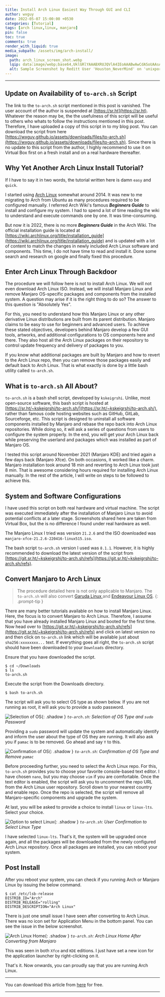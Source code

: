 ```yaml
---
title: Install Arch Linux Easiest Way Through GUI and CLI
author: wxguy
date: 2022-05-07 15:00:00 +0530
categories: [Tutorial]
tags: [arch linux,linux, manjaro]
pin: false
toc: true
comments: true
render_with_liquid: true
media_subpath: /assets/img/arch-install/
image:
  path: arch_linux_screen_shot.webp
  lqip: data:image/webp;base64,UklGRlYAAABXRUJQVlA4IEoAAABwAwCdASoUAAsAPzmGuVOvKSWisAgB4CcJQBOgA8jLpqbWapAA+2fFDQ2d6qqCSIE8rKqhProPikd+/l/Lqj0AlJno3rukLzcwAA==
  alt: Sample Screenshot by Reditt User 'Houston_NeverMind' on 'unixporn' Channel. (Credit:- https://www.reddit.com/)
---
```


-------

## Update on Availability of `to-arch.sh` Script

The link to the `to-arch.sh` script mentioned in this post is vanished. The user account of the author is suspended at [https://sr.ht](https://sr.ht). Whatever the reason may be, the the usefulness of this script will be useful to others who whats to follow the instructions mentioned in this post. Therefore, I have uploaded a copy of this script in to my blog post. You can download the script from here [https://wxguy.github.io/assets/downloads/files/to-arch.sh](https://wxguy.github.io/assets/downloads/files/to-arch.sh). Since there is no update to this script from the author, I highly recommend to use it on Virtual Box first on a fresh install and on a real hardware thereafter.

## Why Yet Another Arch Linux Install Tutorial?

If I have to say it in two words, the tutorial written here is damn `easy` and `quick`.

I started using [Arch Linux](https://archlinux.org/) somewhat around 2014. It was new to me migrating to Arch from Ubuntu as many procedures required to be configured manually. I referred Arch Wiki's famous _**Beginners Guide**_ to install and configure my system. I had to spend a lot of time reading the wiki to understand and execute commands one by one. It was time-consuming. 

But now it is 2022, there is no more **_Beginners Guide_** in the Arch Wiki. The official installation guide is located at [https://wiki.archlinux.org/title/installation_guide](https://wiki.archlinux.org/title/installation_guide) and is updated with a lot of content to match the changes in newly included Arch Linux software and components. This time, I do not have time to read and install it. Done some search and research on google and finally fixed this procedure.

## Enter Arch Linux Through Backdoor

The procedure we will follow here is not to install Arch Linux. We will not even download Arch Linux ISO. Instead, we will install Manjaro Linux and remove Manjaro OS-specific packages and components from the installed system. A question may arise if it is the right thing to do so? The answer to this question is "Absolutely Yes". 

For this, you need to understand how this Manjaro Linux or any other derivative Linux distributions are built from its parent distribution. Manjaro claims to be easy to use for beginners and advanced users. To achieve these stated objectives, developers behind Manjaro develop a few GUI tools, artworks, and additional configurations to OS components here and there. They also host all the Arch Linux packages on their repository to control update frequency and delivery of packages to you.

If you know what additional packages are built by Manjaro and how to revert to the Arch Linux repo, then you can remove those packages easily and default back to Arch Linux. That is what exactly is done by a little bash utility called `to-arch.sh`.

## What is `to-arch.sh` All About?

`to-arch.sh` is a bash shell script, developed by `kskeigrshi`. Unlike, most open-source software, this bash script is hosted at [https://sr.ht/~kskeigrshi/to-arch.sh/](https://sr.ht/~kskeigrshi/to-arch.sh/), rather than famous code hosting websites such as GitHub, GitLab, Sourceforge, etc. This script is designed to uninstall all software components installed by Manjaro and rebase the repo back into Arch Linux repositories. While doing so, it will ask a series of questions from users to configure the system properly. In the end, you will get your Arch Linux back while preserving the userland and packages which was installed as part of Manjaro OS.

I tested this script around November 2021 (Manjaro KDE) and tried again a few days back (Manjaro Xfce). On both occasions, it worked like a charm. Manjaro installation took around 18 min and reverting to Arch Linux took just 8 min. That is awesome considering hours required for installing Arch Linux manually. In the rest of the article, I will write on steps to be followed to achieve this.

## System and Software Configurations

I have used this script on both real hardware and virtual machine. The script was executed immediately after the installation of Manjaro Linux to avoid potential conflicts at a later stage. Screenshots shared here are taken from Virtual Box, but the is no difference I found under real hardware as well.

The Manjaro Linux I tried was version `21.2.6` and the ISO downloaded was `manjaro-xfce-21.2.6-220416-linux515.iso`. 

The bash script `to-arch.sh` version I used was `8.1.1`. However, it is highly recommended to download the latest version of the script from [https://git.sr.ht/~kskeigrshi/to-arch.sh/refs](https://git.sr.ht/~kskeigrshi/to-arch.sh/refs).

## Convert Manjaro to Arch Linux

> The procedure detailed here is not only applicable to Manjaro. The `to-arch.sh` will also convert [Garuda Linux ](https://garudalinux.org/) and [Endeavour Linux OS](https://endeavouros.com/).
{: .prompt-tip }

There are many better tutorials available on how to install Manjaro Linux. Here, the focus is to convert Manjaro to Arch Linux. Therefore, I assume that you have already installed Manjaro Linux and booted for the first time. Now head over to [https://git.sr.ht/~kskeigrshi/to-arch.sh/refs](https://git.sr.ht/~kskeigrshi/to-arch.sh/refs) and click on latest version no and then click on `to-arch.sh` link which will be available just about `sha256:xxxxxxxx...` text. If everything goes all right, the `to-arch.sh` script should have been downloaded to your `Downloads` directory. 

Ensure that you have downloaded the script.

```console
$ cd ~/Downloads
$ ls
to-arch.sh
```

Execute the script from the Downloads directory.

```console
$ bash to-arch.sh
```

The script will ask you to select OS type as shown below. If you are not running as root, it will ask you to provide a sudo password. 

![Selection of OS](manj-to-arch-sel-os.png){: .shadow }
_`to-arch.sh`: Selection of OS Type and `sudo` Password_

Providing a `sudo` password will update the system and automatically identify and inform the user about the type of OS they are running. It will also ask you if `pamac` is to be removed. Go ahead and say `Y` to this.  

![Confirmation of OS](manj-to-arch-os-confirm.png){: .shadow }
_`to-arch.sh`: Confirmation of OS Type and Remove `pamac`_

Before proceeding further, you need to select the Arch Linux repo. For this, `to-arch.sh` provides you to choose your favorite console-based text editor. I have chosen `nano`, but you may choose `vim` if you are comfortable. Once the text editor is enabled, the script will ask you to uncomment the repo URL from the Arch Linux user repository. Scroll down to your nearest country and enable repo. Once the repo is selected, the script will remove all Manjaro-specific components and upgrade the system.

At last, you will be asked to provide a choice to install `linux` or `linux-lts`. Select your choice.

![Option to select Linux](manj-to-arch-sel-linux.png){: .shadow }
_`to-arch.sh`: User Confirmation to Select Linux Type_

I have selected `linux-lts`. That's it, the system will be upgraded once again, and all the packages will be downloaded from the newly configured Arch Linux repository. Once all packages are installed, you can reboot your system.

## Post Install

After you reboot your system, you can check if you running Arch or Manjaro Linux by issuing the below command.

```console
$ cat /etc/lsb-release
DISTRIB_ID="Arch"
DISTRIB_RELEASE="rolling"
DISTRIB_DESCRIPTION="Arch Linux"
```

There is just one small issue I have seen after converting to Arch Linux. There was no icon set for Application Menu in the bottom panel. You can see the issue in the below screenshot.

![Arch Linux Home](manj-to-arch-home.png){: .shadow }
_`to-arch.sh`: Arch Linux Home After Converting from Manjaro_

This was seen in both `Xfce` and `KDE` editions. I just have set a new icon for the application launcher by right-clicking on it.

That's it. Now onwards, you can proudly say that you are running Arch Linux.

------
You can download this article from [here](https://wxguy.github.io/assets/downloads/pdfs/2022-05-07-install-arch-linux-easiest-way.pdf) for free.

------

